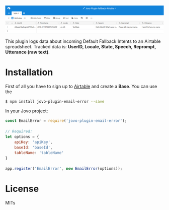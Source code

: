![Example](./_images/example.png)



This plugin logs data about incoming Default Fallback Intents to an Airtable spreadsheet. Tracked data is: **UserID, Locale, State, Speech, Reprompt, Utterance (raw text)**.

# Installation

First of all you have to sign up to [Airtable](https://airtable.com/) and create a **Base**. You can use the 
```sh
$ npm install jovo-plugin-email-error --save
```
In your Jovo project:
```javascript
const EmailError = require('jovo-plugin-email-error');

// Required:
let options = {
    apiKey: 'apiKey',
    baseId: 'baseId',
    tableName: 'tableName'
}

app.register('EmailError', new EmailError(options));
```

# License

MITs